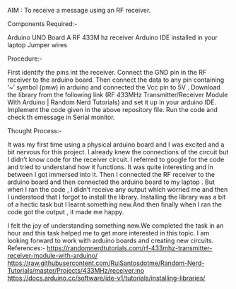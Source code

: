 AIM : To receive a message using an RF receiver.

Components Required:-

Arduino UNO Board
A RF 433M hz  receiver
Arduino IDE installed in your laptop
Jumper wires

Procedure:-

First identify the pins int the receiver.
Connect the GND pin in the RF receiver to the arduino board. Then connect the data to any pin containing ‘~’ symbol (pmw) in arduino and connected the Vcc pin to 5V .
Download the library from the following link (RF 433MHz Transmitter/Receiver Module With Arduino | Random Nerd Tutorials) and set it up in your arduino IDE.
Implement the code given in the above repository file.
Run the code and check th emessage in Serial monitor.

Thought Process:-
  
It was my first time using a physical arduino board and I was excited and a bit nervous  for this project.
I already knew the connections of the circuit but I didn’t  know code for the receiver circuit. 
I referred to google for the code and tried to understand how it functions. It was quite interesting and in between I got immersed into it. 
Then I connected the RF receiver to the arduino board and then connected the arduino board to my laptop .
But when I ran the code , I didn’t receive any output which worried me and then I understood that I forgot to install the library. 
Installing the library was a bit of a hectic task but I learnt something new.And then finally when I ran the code got the output , it made me happy.

I felt the joy of understanding something new.We completed the task in an hour and this task helped me to get more interested in this topic.
I am looking forward to work with arduino boards and creating new circuits.
References:-
https://randomnerdtutorials.com/rf-433mhz-transmitter-receiver-module-with-arduino/
https://raw.githubusercontent.com/RuiSantosdotme/Random-Nerd-Tutorials/master/Projects/433MHz/receiver.ino
https://docs.arduino.cc/software/ide-v1/tutorials/installing-libraries/
